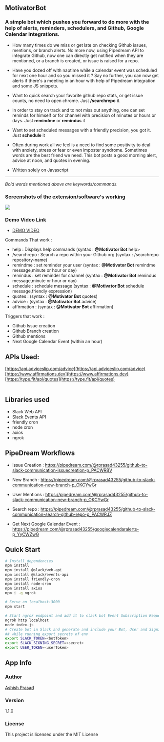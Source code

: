 
## MotivatorBot

### A simple bot which pushes you forward to do more with the help of alerts, reminders, schedulers, and Github, Google Calendar Integrations.

- How many times do we miss or get late on checking Github issues, mentions, or branch alerts. No more now, using Pipedream API to integrate Github, now one can directly get notified when they are mentioned, or a branch is created, or issue is raised for a repo.  

- Have you dozed off with naptime while a calendar event was scheduled for next one hour and so you missed it ? Say no further, you can now get alerts if there's a meeting in an hour with help of Pipedream integration and some JS snippets.

- Want to quick search your favorite github repo stats, or get issue counts, no need to open chrome. Just **/searchrepo** it. 

- In order to stay on track and to not miss out anything, one can set reminds for himself or for channel with precision of minutes or hours or days. Just **remindme** or **remindus** it

- Want to set scheduled messages with a friendly precision, you got it. Just **schedule** it

- Often during work all we feel is a need to find some positivity to deal with anxiety, stress or fear or even imposter syndrome. Sometimes words are the best friend we need. This bot posts a good morning alert, advice at noon, and quotes in evening. 

- Written solely on Javascript

<hr>
<p>

  _Bold words mentioned above are keywords/commands._  
</p>  

### Screenshots of the extension/software's working 
<img src="https://github.com/theprogrammedwords/Slack-extensions/blob/main/MotivationBot/Screenshot%202021-07-11%20at%2012.23.19%20PM.png">

### Demo Video Link
- [DEMO VIDEO](https://youtu.be/ApOoip605V8)

Commands That work : 
- help : Displays help commands (syntax : **@Motivator Bot** help>
- /searchrepo : Search a repo within your Github org (syntax : /searchrepo repository-name)
- remindme : set reminder your user (syntax : **@Motivator Bot** remindme message,minute or hour or day)
- remindus : set reminder for channel (syntax : **@Motivator Bot** remindus message,minute or hour or day)
- schedule : schedule message (syntax : **@Motivator Bot** schedule message,friendly expression)
- quotes : (syntax : **@Motivator Bot** quotes)
- advice : (syntax : **@Motivator Bot** advice)
- affirmation : (syntax : **@Motivator Bot** affirmation)

Triggers that work : 
- Github Issue creation
- Github Branch creation
- Github mentions
- Next Google Calendar Event (within an hour)

## APIs Used:
[https://api.adviceslip.com/advice](https://api.adviceslip.com/advice) <br>
[https://www.affirmations.dev](https://www.affirmations.dev) <br>
[https://type.fit/api/quotes](https://type.fit/api/quotes) <br>
<br>

## Libraries used
- Slack Web API
- Slack Events API
- friendly cron
- node cron
- axios
- ngrok

## PipeDream Workflows 
- Issue Creation : 
https://pipedream.com/@rprasad43255/github-to-slack-communication-issuecreation-p_PACWRBV

- New Branch : 
https://pipedream.com/@rprasad43255/github-to-slack-communication-new-branch-p_OKCYwGr

- User Mentions : 
https://pipedream.com/@rprasad43255/github-to-slack-communication-new-branch-p_OKCYwGr
  
- Search repo : 
https://pipedream.com/@rprasad43255/github-to-slack-communication-search-github-repo-p_PACWRJZ
  
- Get Next Google Calendar Event : 
https://pipedream.com/@rprasad43255/googlecalendaralerts-p_YyCWZwG

## Quick Start

``` bash
# Install dependencies
npm install
npm install @slack/web-api
npm install @slack/events-api
npm install friendly-cron
npm install node-cron
npm install axios
npm i -g ngrok 
  
# Serve on localhost:3000
npm start
  
# Start ngrok endpoint and add it to slack bot Event Subscription Request URL  
ngrok http localhost   
node index.js
# Create bot in Slack and generate and include your Bot, User and Signing Secrets in .env
## while running export secrets of env
export SLACK_TOKEN=<botToken>
export SLACK_SIGNING_SECRET=<secret>
export USER_TOKEN=<userToken>
```

## App Info

### Author

[Ashish Prasad](https://www.polywork.com/ashishprasad)

### Version

1.1.0

### License

This project is licensed under the MIT License
